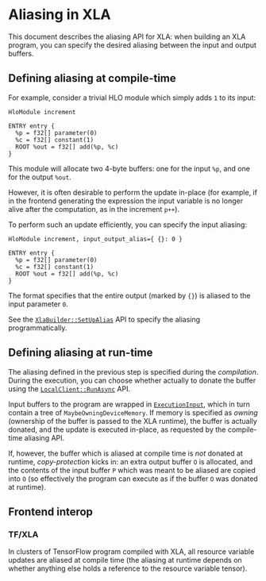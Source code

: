 # Aliasing in XLA

This document describes the aliasing API for XLA: when building an XLA program,
you can specify the desired aliasing between the input and output buffers.

## Defining aliasing at compile-time

For example, consider a trivial HLO module which simply adds `1` to its input:

```
HloModule increment

ENTRY entry {
  %p = f32[] parameter(0)
  %c = f32[] constant(1)
  ROOT %out = f32[] add(%p, %c)
}
```

This module will allocate two 4-byte buffers: one for the input `%p`, and one
for the output `%out`.

However, it is often desirable to perform the update in-place (for example, if
in the frontend generating the expression the input variable is no longer alive
after the computation, as in the increment `p++`).

To perform such an update efficiently, you can specify the input aliasing:

```
HloModule increment, input_output_alias={ {}: 0 }

ENTRY entry {
  %p = f32[] parameter(0)
  %c = f32[] constant(1)
  ROOT %out = f32[] add(%p, %c)
}
```

The format specifies that the entire output (marked by `{}`) is aliased to the
input parameter `0`.

See the
[`XlaBuilder::SetUpAlias`](https://www.tensorflow.org/code/tensorflow/compiler/xla/client/xla_builder.h)
API to specify the aliasing programmatically.

## Defining aliasing at run-time

The aliasing defined in the previous step is specified during the _compilation_.
During the execution, you can choose whether actually to donate the buffer using
the
[`LocalClient::RunAsync`](https://www.tensorflow.org/code/tensorflow/compiler/xla/client/local_client.h)
API.

Input buffers to the program are wrapped in
[`ExecutionInput`](https://www.tensorflow.org/code/tensorflow/compiler/xla/service/executable.h),
which in turn contain a tree of `MaybeOwningDeviceMemory`. If memory is
specified as _owning_ (ownership of the buffer is passed to the XLA runtime),
the buffer is actually donated, and the update is executed in-place, as
requested by the compile-time aliasing API.

If, however, the buffer which is aliased at compile time is _not_ donated at
runtime, _copy-protection_ kicks in: an extra output buffer `O` is allocated,
and the contents of the input buffer `P` which was meant to be aliased are
copied into `O` (so effectively the program can execute as if the buffer `O` was
donated at runtime).

## Frontend interop

### TF/XLA

In clusters of TensorFlow program compiled with XLA, all resource variable
updates are aliased at compile time (the aliasing at runtime depends on whether
anything else holds a reference to the resource variable tensor).

